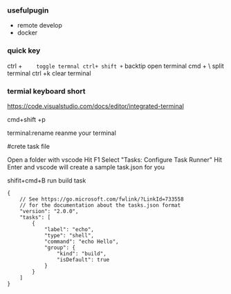 
### usefulpugin
- remote develop
- docker



### quick key

ctrl + `    toggle termnal
ctrl+ shift +`    backtip  open terminal
cmd + \  split terminal
ctrl +k  clear terminal

### termial keyboard short

https://code.visualstudio.com/docs/editor/integrated-terminal



cmd+shift +p   

terminal:rename    reanme your terminal 


#crete task file 

Open a folder with vscode
Hit F1
Select "Tasks: Configure Task Runner"
Hit Enter and vscode will create a sample task.json for you

shifit+cmd+B  run build task

```
{
    // See https://go.microsoft.com/fwlink/?LinkId=733558
    // for the documentation about the tasks.json format
    "version": "2.0.0",
    "tasks": [
        {
            "label": "echo",
            "type": "shell",
            "command": "echo Hello",
            "group": {
                "kind": "build",
                "isDefault": true
            }
        }
    ]
}
```
